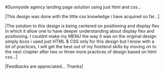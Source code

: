 #Sunnyside agency landing page solution using just html and css...

|This design was done with the little css knowledge i have acquired so far...|


|The solution to this design is being centered on positioning and display flex in which it allow one to have deeper understanding about display flex and positioning. I couldnt make my MENU the way it was on the original design simply bcos i used just HTML $ CSS only for this design but I know with a lot of practices, I will get the best out of my frontend skills by moving on to the next chapter after two or three more practices of design based on html css...|

|Feedbacks are appreciated...
Thanks|
